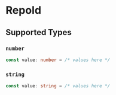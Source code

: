 # RepoId


## Supported Types

### `number`

```typescript
const value: number = /* values here */
```

### `string`

```typescript
const value: string = /* values here */
```


